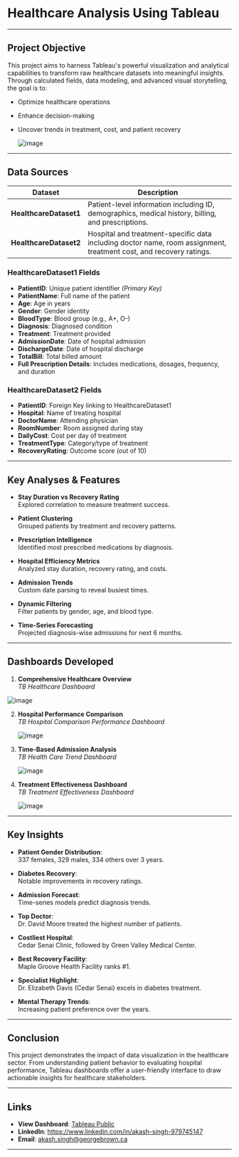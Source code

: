 # Healthcare Analysis Using Tableau

---

## Project Objective

This project aims to harness Tableau's powerful visualization and analytical capabilities to transform raw healthcare datasets into meaningful insights. Through calculated fields, data modeling, and advanced visual storytelling, the goal is to:

- Optimize healthcare operations
- Enhance decision-making
- Uncover trends in treatment, cost, and patient recovery

  ![image](https://github.com/user-attachments/assets/18428931-9fd4-4689-a84e-6c46b292f762)

---

## Data Sources

| Dataset | Description |
|---------|-------------|
| **HealthcareDataset1** | Patient-level information including ID, demographics, medical history, billing, and prescriptions. |
| **HealthcareDataset2** | Hospital and treatment-specific data including doctor name, room assignment, treatment cost, and recovery ratings. |

### HealthcareDataset1 Fields
- **PatientID**: Unique patient identifier *(Primary Key)*  
- **PatientName**: Full name of the patient  
- **Age**: Age in years  
- **Gender**: Gender identity  
- **BloodType**: Blood group (e.g., A+, O-)  
- **Diagnosis**: Diagnosed condition  
- **Treatment**: Treatment provided  
- **AdmissionDate**: Date of hospital admission  
- **DischargeDate**: Date of hospital discharge  
- **TotalBill**: Total billed amount  
- **Full Prescription Details**: Includes medications, dosages, frequency, and duration  

### HealthcareDataset2 Fields
- **PatientID**: Foreign Key linking to HealthcareDataset1  
- **Hospital**: Name of treating hospital  
- **DoctorName**: Attending physician  
- **RoomNumber**: Room assigned during stay  
- **DailyCost**: Cost per day of treatment  
- **TreatmentType**: Category/type of treatment  
- **RecoveryRating**: Outcome score (out of 10)  


---

## Key Analyses & Features

- **Stay Duration vs Recovery Rating**  
Explored correlation to measure treatment success.

- **Patient Clustering**  
Grouped patients by treatment and recovery patterns.

- **Prescription Intelligence**  
Identified most prescribed medications by diagnosis.

- **Hospital Efficiency Metrics**  
Analyzed stay duration, recovery rating, and costs.

- **Admission Trends**  
Custom date parsing to reveal busiest times.

- **Dynamic Filtering**  
Filter patients by gender, age, and blood type.

- **Time-Series Forecasting**  
Projected diagnosis-wise admissions for next 6 months.

---

## Dashboards Developed

1. **Comprehensive Healthcare Overview**  
   _TB Healthcare Dashboard_

![image](https://github.com/user-attachments/assets/7383759b-690b-42ce-ae59-1259f8215295)


2. **Hospital Performance Comparison**  
   _TB Hospital Comparison Performance Dashboard_

   ![image](https://github.com/user-attachments/assets/c4b8c348-3952-4e07-9504-030b190f6de5)


3. **Time-Based Admission Analysis**  
   _TB Health Care Trend Dashboard_

   ![image](https://github.com/user-attachments/assets/0030d7ed-aaa0-4aa6-8d64-d3e51ba17362)


4. **Treatment Effectiveness Dashboard**  
   _TB Treatment Effectiveness Dashboard_

   ![image](https://github.com/user-attachments/assets/308431f4-0897-49c0-a39d-3a323a16e616)


---

## Key Insights

- **Patient Gender Distribution**:  
  337 females, 329 males, 334 others over 3 years.

- **Diabetes Recovery**:  
  Notable improvements in recovery ratings.

- **Admission Forecast**:  
  Time-series models predict diagnosis trends.

- **Top Doctor**:  
  Dr. David Moore treated the highest number of patients.

- **Costliest Hospital**:  
  Cedar Senai Clinic, followed by Green Valley Medical Center.

- **Best Recovery Facility**:  
  Maple Groove Health Facility ranks #1.

- **Specialist Highlight**:  
  Dr. Elizabeth Davis (Cedar Senai) excels in diabetes treatment.

- **Mental Therapy Trends**:  
  Increasing patient preference over the years.

---

## Conclusion

This project demonstrates the impact of data visualization in the healthcare sector. From understanding patient behavior to evaluating hospital performance, Tableau dashboards offer a user-friendly interface to draw actionable insights for healthcare stakeholders.

---

## Links

- **View Dashboard**: [Tableau Public](https://public.tableau.com/app/profile/akash.singh6408/viz/Akash_Singh_Tableau_Project/Dashboard2?publish=yes)
- **LinkedIn**: https://www.linkedin.com/in/akash-singh-979745147
- **Email**: akash.singh@georgebrown.ca

---
